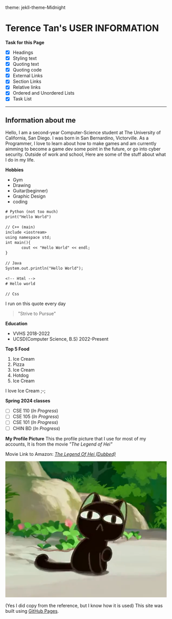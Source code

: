 theme: jekll-theme-Midnight

# Terence Tan's USER INFORMATION

**Task for this Page**
- [x] Headings
- [x] Styling text
- [x] Quoting text
- [x] Quoting code
- [x] External Links
- [x] Section Links
- [x] Relative links
- [x] Ordered and Unordered Lists
- [x] Task List
      
--------------------------------------------------------------------------------------------
## Information about me
Hello, I am a second-year Computer-Science student at The University of California, San Diego. I was born in San Bernardino, Victorville. As a Programmer, I love to learn about how to make games and am currently aimming to become a game dev some point in the future, or go into cyber security. Outside of work and school, Here are some of the stuff about what I do in my life.

**Hobbies**
- Gym
- Drawing
- Guitar(beginner)
- Graphic Design
- coding

```
# Python (not too much)
print("Hello World")

// C++ (main)
include <iostream>
using namespace std;
int main(){
       cout << "Hello World" << endl;
}

// Java
System.out.println("Hello World");

<!-- Html -->
# Hello world

// Css

```

I run on this quote every day
> "Strive to Pursue"

**Education**
- VVHS 2018-2022
- UCSD(Computer Science, B.S) 2022-Present

**Top 5 Food**
  1. Ice Cream
  2. Pizza
  3. Ice Cream
  4. Hotdog
  5. Ice Cream

I love Ice Cream ;-;

**Spring 2024 classes**

- [ ] CSE 110        (_In Progress_)
- [ ] CSE 105        (_In Progress_)
- [ ] CSE 101        (_In Progress_)
- [ ] CHIN BD        (_In Progress_)
      
**My Profile Picture**
This the profile picture that I use for most of my accounts, It is from the movie _"The Legend of Hei"_

Movie Link to Amazon: [_The Legend Of Hei (Dubbed)_](https://www.amazon.com/Legend-Hei-Dubbed-Emi-Lo/dp/B093CSKBNL/ref=sr_1_2?crid=2KRAERED3J3H8&dib=eyJ2IjoiMSJ9.bz5dd7wlUFxQAO0eqeuB9jeJFWiZWkuljYSs8kinWdM6-pLUxtz5I-yU1Xt6_8e_mSK7jULx40eLHq2SR5jucfgj-5q1_cWAuhR43IXAZRCUSJrs6NNekrYhte6qDW5yrEhnN1X7lCKUuqXoTFKwvQxiqviW_mWXhiTQqbCn8-tkWWx9kU1C6M6BwJVc51vJAOs35RS7K3cZzV00z4LaSxitQSP2hCDsSY7PT8HYF-s.6kycHvLtjtB3bqj8RKet9gUJlbT9fyGmCZgsb1RLihI&dib_tag=se&keywords=The+legend+of+hei&qid=1712429218&sprefix=the+legend+of+hei%2Caps%2C145&sr=8-2)

![Picture fromt the movie "The legend of Hei"](image/TheLegendofHei.png)

(Yes I did copy from the reference, but I know how it is used)
This site was built using [GitHub Pages](https://pages.github.com/).


